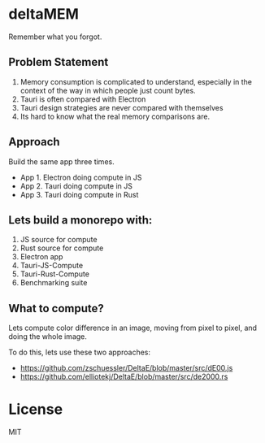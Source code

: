# deltaMEM
Remember what you forgot.

## Problem Statement
1. Memory consumption is complicated to understand, especially in the context of the way in which people just count bytes.
2. Tauri is often compared with Electron
3. Tauri design strategies are never compared with themselves
4. Its hard to know what the real memory comparisons are.

## Approach
Build the same app three times.
- App 1. Electron doing compute in JS
- App 2. Tauri doing compute in JS
- App 3. Tauri doing compute in Rust

## Lets build a monorepo with:
1. JS source for compute
2. Rust source for compute
3. Electron app
4. Tauri-JS-Compute
5. Tauri-Rust-Compute
6. Benchmarking suite

## What to compute?
Lets compute color difference in an image, moving from pixel to pixel, and doing the whole image.

To do this, lets use these two approaches:

- https://github.com/zschuessler/DeltaE/blob/master/src/dE00.js
- https://github.com/elliotekj/DeltaE/blob/master/src/de2000.rs


# License
MIT
